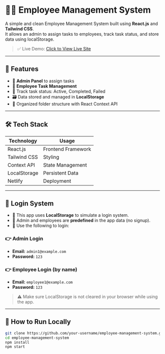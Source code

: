 # 👨‍💼 Employee Management System

A simple and clean Employee Management System built using **React.js** and **Tailwind CSS**.  
It allows an admin to assign tasks to employees, track task status, and store data using localStorage.

> ✅ Live Demo: [Click to View Live Site](https://employees-management-sys.netlify.app/)

---

## 📌 Features

- 🔐 **Admin Panel** to assign tasks
- 👤 **Employee Task Management**
- 📝 Track task status: Active, Completed, Failed
- 🗃️ Data stored and managed in **LocalStorage**
- 📁 Organized folder structure with React Context API

---

## 🛠️ Tech Stack

| Technology | Usage |
|------------|--------|
| React.js | Frontend Framework |
| Tailwind CSS | Styling |
| Context API | State Management |
| LocalStorage | Persistent Data |
| Netlify | Deployment |

---

## 🔐 Login System

- 🔸 This app uses **LocalStorage** to simulate a login system.
- 🔸 Admin and employees are **predefined** in the app data (no signup).
- 🔸 Use the following to login:

### 👉 Admin Login
- **Email:** `admin1@example.com`
- **Password:** `123`

### 👉 Employee Login (by name)
- **Email:** `employee1@example.com`
- **Password:** `123`

> ⚠️ Make sure LocalStorage is not cleared in your browser while using the app.

---

## 🚀 How to Run Locally

```bash
git clone https://github.com/your-username/employee-management-system.git
cd employee-management-system
npm install
npm start
